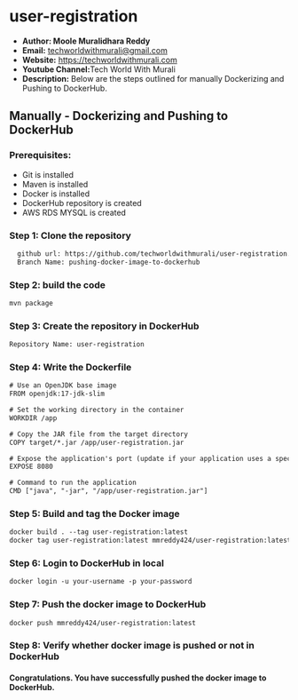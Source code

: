 # user-registration
+ <b>Author: Moole Muralidhara Reddy</b></br>
+ <b>Email:</b> techworldwithmurali@gmail.com</br>
+ <b>Website:</b> https://techworldwithmurali.com </br>
+ <b>Youtube Channel:</b>Tech World With Murali</br>
+ <b>Description:</b> Below are the steps outlined for manually Dockerizing and Pushing to DockerHub.</br>

## Manually - Dockerizing and Pushing to DockerHub

### Prerequisites:
+ Git is installed
+ Maven is installed
+ Docker is installed
+ DockerHub repository is created
+ AWS RDS MYSQL is created


### Step 1: Clone the repository
  
```xml
  github url: https://github.com/techworldwithmurali/user-registration.git
  Branch Name: pushing-docker-image-to-dockerhub
```
### Step 2: build the code
```xml
mvn package
```
### Step 3: Create the repository in DockerHub
```xml
Repository Name: user-registration
```
### Step 4: Write the Dockerfile
```xml
# Use an OpenJDK base image
FROM openjdk:17-jdk-slim

# Set the working directory in the container
WORKDIR /app

# Copy the JAR file from the target directory
COPY target/*.jar /app/user-registration.jar

# Expose the application's port (update if your application uses a specific port)
EXPOSE 8080

# Command to run the application
CMD ["java", "-jar", "/app/user-registration.jar"]

```
### Step 5: Build and tag the Docker image
```xml
docker build . --tag user-registration:latest
docker tag user-registration:latest mmreddy424/user-registration:latest
```
### Step 6: Login to DockerHub in local
```xml
docker login -u your-username -p your-password
```
### Step 7: Push the docker image to DockerHub
```xml
docker push mmreddy424/user-registration:latest
```
### Step 8: Verify whether docker image is pushed or not in DockerHub

#### Congratulations. You have successfully pushed the docker image to DockerHub.
